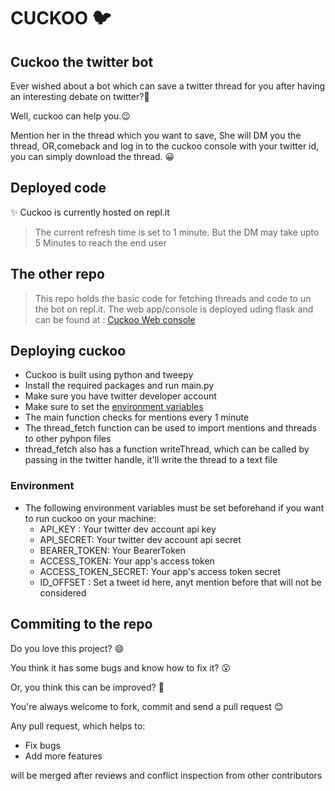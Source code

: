 ﻿# CUCKOO 🐦

## Cuckoo the twitter bot

Ever wished about a bot which can save a twitter thread for you after having an interesting debate on twitter?🤔

Well, cuckoo can help you.😉

Mention her in the thread which you want to save, She will DM you the thread, OR,comeback and log in to the cuckoo console with your twitter id, you can simply download the thread. 😀

## Deployed code

✨ Cuckoo is currently hosted on repl.it

> The current refresh time is set to 1 minute. But the DM may take upto 5 Minutes to reach the end user

## The other repo

> This repo holds the basic code for fetching threads and code to un the bot on repl.it. The web app/console is deployed uding flask and can be found at : [Cuckoo Web console](https://github.com/Jay-2512/cuckoo)

## Deploying cuckoo

- Cuckoo is built using python and tweepy
- Install the required packages and run main.py
- Make sure you have twitter developer account
- Make sure to set the [environment variables](#environment)
- The main function checks for mentions every 1 minute
- The thread_fetch function can be used to import mentions and threads to other pyhpon files
- thread_fetch also has a function writeThread, which can be called by passing in the twitter handle, it'll write the thread to a text file

### Environment

- The following environment variables must be set beforehand if you want to run cuckoo on your machine:
  - API_KEY : Your twitter dev account api key
  - API_SECRET: Your twitter dev account api secret
  - BEARER_TOKEN: Your BearerToken
  - ACCESS_TOKEN: Your app's access token
  - ACCESS_TOKEN_SECRET: Your app's access token secret
  - ID_OFFSET : Set a tweet id here, anyt mention before that will not be considered

## Commiting to the repo

Do you love this project? 😄

You think it has some bugs and know how to fix it? 😮

Or, you think this can be improved? 🤔

You're always welcome to fork, commit and send a pull request 😊

Any pull request, which helps to:

- Fix bugs
- Add more features

will be merged after reviews and conflict inspection from other contributors
